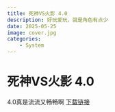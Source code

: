```yaml
---
title: 死神VS火影 4.0
description: 好玩爱玩，就是角色有点少
date: 2025-05-25
image: cover.jpg
categories:
    - System
---
```


# 死神VS火影 4.0
4.0真是流流又畅畅啊
[下载链接](https://share.feijipan.com/s/8f01bfhy)
